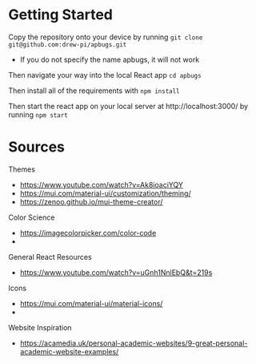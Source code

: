 # Getting Started

Copy the repository onto your device by running ```git clone git@github.com:drew-pi/apbugs.git```
- If you do not specify the name apbugs, it will not work

Then navigate your way into the local React app ```cd apbugs```

Then install all of the requirements with ```npm install```

Then start the react app on your local server at http://localhost:3000/ by running ```npm start```

# Sources

Themes
 - https://www.youtube.com/watch?v=Ak8ioaciYQY
 - https://mui.com/material-ui/customization/theming/
 - https://zenoo.github.io/mui-theme-creator/

 Color Science
 - https://imagecolorpicker.com/color-code
 - 

General React Resources
 - https://www.youtube.com/watch?v=uGnh1NnlEbQ&t=219s
 
Icons
 - https://mui.com/material-ui/material-icons/
 - 

Website Inspiration
 - https://acamedia.uk/personal-academic-websites/9-great-personal-academic-website-examples/

